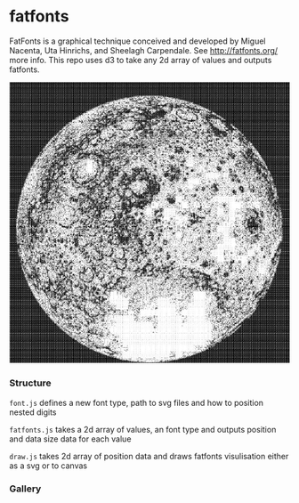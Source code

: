 # fatfonts

FatFonts is a graphical technique conceived and developed by Miguel Nacenta, Uta Hinrichs, and Sheelagh Carpendale. See http://fatfonts.org/ more info. This repo uses d3 to take any 2d array of values and outputs fatfonts. 

 ![Record](https://github.com/YusofBandar/fatfonts/blob/master/docs/moon.JPG)

### Structure

`font.js` defines a new font type, path to svg files and how to position nested digits

`fatfonts.js` takes a 2d array of values, an font type and outputs position and data size data for each value

`draw.js` takes 2d array of position data and draws fatfonts visulisation either as a svg or to canvas

### Gallery
